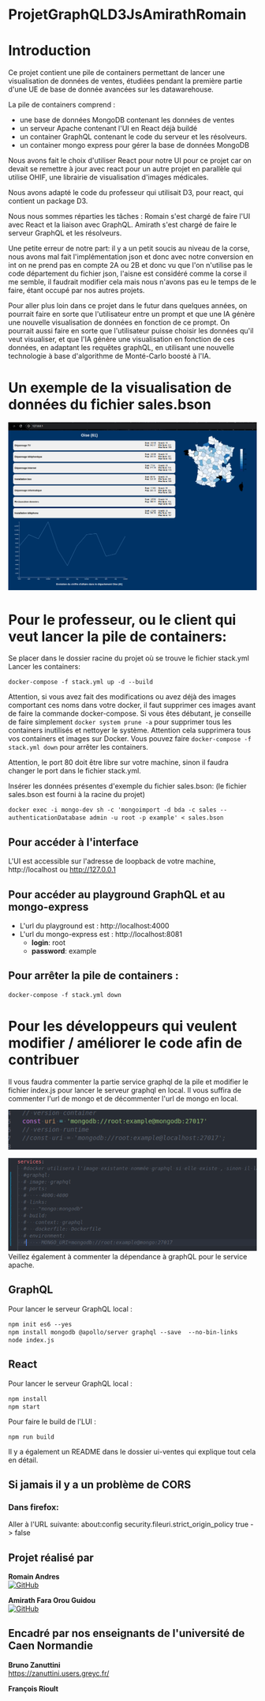 # ProjetGraphQLD3JsAmirathRomain

# Introduction
Ce projet contient une pile de containers permettant de lancer une visualisation de données de ventes, étudiées pendant la première partie d'une UE de base de donnée avancées sur les datawarehouse.

 La pile de containers comprend :      
 
 - une base de données MongoDB contenant les données de ventes
 - un serveur Apache contenant l'UI en React déjà buildé
 - un container GraphQL contenant le code du serveur et les résolveurs.
 - un container mongo express pour gérer la base de données MongoDB

 Nous avons fait le choix d'utiliser React pour notre UI pour ce projet car on devait se remettre à jour avec react pour un autre projet en parallèle qui utilise OHIF, une librairie de visualisation d'images médicales.

 Nous avons adapté le code du professeur qui utilisait D3, pour react, qui contient un package D3. 

 Nous nous sommes réparties les tâches : 
 Romain s'est chargé de faire l'UI avec React et la liaison avec GraphQL.
 Amirath s'est chargé de faire le serveur GraphQL et les résolveurs.

 Une petite erreur de notre part: il y a un petit soucis au niveau de la corse, nous avons mal fait l'implémentation json et donc avec notre conversion en int on ne prend pas en compte 2A ou 2B et donc vu que l'on n'utilise pas le code département du fichier json, l'aisne est considéré comme la corse il me semble, il faudrait modifier cela mais nous n'avons pas eu le temps de le faire, étant occupé par nos autres projets.

 Pour aller plus loin dans ce projet dans le futur dans quelques années, on pourrait faire en sorte que l'utilisateur entre un prompt et que une IA génère une nouvelle visualisation de données en fonction de ce prompt. On pourrait aussi faire en sorte que l'utilisateur puisse choisir les données qu'il veut visualiser, et que l'IA génère une visualisation en fonction de ces données, en adaptant les requêtes graphQL, en utilisant une nouvelle technologie à base d'algorithme de Monté-Carlo boosté à l'IA.

# Un exemple de la visualisation de données du fichier sales.bson
![Exemple de visualisation de données](images_readme/demo.png)
# Pour le professeur, ou le client qui veut lancer la pile de containers:

Se placer dans le dossier racine du projet où se trouve le fichier stack.yml
Lancer les containers:
```
docker-compose -f stack.yml up -d --build                                                                                                                                           
```
Attention, si vous avez fait des modifications ou avez déjà des images comportant ces noms dans votre docker, il faut supprimer ces images avant de faire la commande docker-compose. Si vous êtes débutant, je conseille de faire simplement `docker system prune -a` pour supprimer tous les containers inutilisés et nettoyer le système. Attention cela supprimera tous vos containers et images sur Docker. Vous pouvez faire `docker-compose -f stack.yml down` pour arrêter les containers.

Attention, le port 80 doit être libre sur votre machine, sinon il faudra changer le port dans le fichier stack.yml.

Insérer les données présentes d'exemple du fichier sales.bson: (le fichier sales.bson est fourni à la racine du projet)
```
docker exec -i mongo-dev sh -c 'mongoimport -d bda -c sales --authenticationDatabase admin -u root -p example' < sales.bson
```

## Pour accéder à l'interface
L'UI est accessible sur l'adresse de loopback de votre machine, http://localhost 
ou http://127.0.0.1

## Pour accéder au playground GraphQL et au mongo-express
- L'url du playground est : http://localhost:4000
- L'url du mongo-express est : http://localhost:8081
    - **login**: root
    - **password**: example


## Pour arrêter la pile de containers :
```
docker-compose -f stack.yml down
```

# Pour les développeurs qui veulent modifier / améliorer le code afin de contribuer

Il vous faudra commenter la partie service graphql de la pile et modifier le fichier index.js pour lancer le serveur graphql en local. Il vous suffira de commenter l'url de mongo et de décommenter l'url de mongo en local.

![URL à changer dans resolvers.js](images_readme/image1.png)

![Code à commenter dans stack.yml](images_readme/image2.png)
Veillez également à commenter la dépendance à graphQL pour le service apache.

## GraphQL
Pour lancer le serveur GraphQL local :
```
npm init es6 --yes
npm install mongodb @apollo/server graphql --save  --no-bin-links
node index.js
```

## React
Pour lancer le serveur GraphQL local :
```
npm install
npm start
```

Pour faire le build de l'LUI :
```
npm run build
```
Il y a également un README dans le dossier ui-ventes qui explique tout cela en détail.


## Si jamais il y a un problème de CORS
### Dans firefox:
Aller à l'URL suivante: about:config
security.fileuri.strict_origin_policy true -> false 

## Projet réalisé par


**Romain Andres**  
[![GitHub](https://img.shields.io/badge/GitHub-VendenIX-blue?style=flat-square&logo=github)](https://github.com/VendenIX)

**Amirath Fara Orou Guidou**  
[![GitHub](https://img.shields.io/badge/GitHub-Amirath6-blue?style=flat-square&logo=github)](https://github.com/Amirath6)


## Encadré par nos enseignants de l'université de Caen Normandie

**Bruno Zanuttini**  
https://zanuttini.users.greyc.fr/

**François Rioult**  